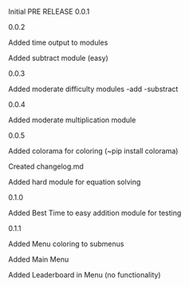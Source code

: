 Initial PRE RELEASE 0.0.1


0.0.2

Added time output to modules

Added subtract module (easy)


0.0.3

Added moderate difficulty modules -add -substract


0.0.4

Added moderate multiplication module


0.0.5

Added colorama for coloring (~pip install colorama)

Created changelog.md

Added hard module for equation solving


0.1.0

Added Best Time to easy addition module for testing


0.1.1

Added Menu coloring to submenus

Added Main Menu

Added Leaderboard in Menu (no functionality)